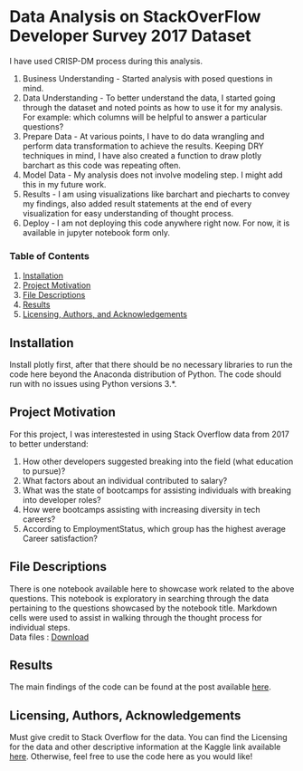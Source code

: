 
# Data Analysis on StackOverFlow Developer Survey 2017 Dataset
I have used CRISP-DM process during this analysis. 
1. Business Understanding - Started analysis with posed questions in mind.
2. Data Understanding - To better understand the data, I started going through the dataset and noted points as how to use it for my analysis. For example: which columns will be helpful to answer a particular questions?
3. Prepare Data - At various points, I have to do data wrangling and perform data transformation to achieve the results. Keeping DRY techniques in mind, I have also created a function to draw plotly barchart as this code was repeating often.
4. Model Data - My analysis does not involve modeling step. I might add this in my future work.
5. Results - I am using visualizations like barchart and piecharts to convey my findings, also added result statements at the end of every visualization for easy understanding of thought process.
6. Deploy - I am not deploying this code anywhere right now. For now, it is available in jupyter notebook form only.


 


### Table of Contents

1. [Installation](#installation)
2. [Project Motivation](#motivation)
3. [File Descriptions](#files)
4. [Results](#results)
5. [Licensing, Authors, and Acknowledgements](#licensing) 
<!--3. [File Descriptions](#files)
4. [Results](#results) -->

## Installation <a name="installation"></a>

Install plotly first, after that there should be no necessary libraries to run the code here beyond the Anaconda distribution of Python.  The code should run with no issues using Python versions 3.*.

## Project Motivation<a name="motivation"></a>

For this project, I was interestested in using Stack Overflow data from 2017 to better understand:

1. How other developers suggested breaking into the field (what education to pursue)?
2. What factors about an individual contributed to salary?
3. What was the state of bootcamps for assisting individuals with breaking into developer roles?
4. How were bootcamps assisting with increasing diversity in tech careers?
5. According to EmploymentStatus, which group has the highest average Career satisfaction?


## File Descriptions <a name="files"></a>

There is one notebook available here to showcase work related to the above questions.  This notebook is exploratory in searching through the data pertaining to the questions showcased by the notebook title.  Markdown cells were used to assist in walking through the thought process for individual steps.  
Data files : [Download](https://www.kaggle.com/stackoverflow/so-survey-2017#survey_results_public.csv)


## Results<a name="results"></a>

The main findings of the code can be found at the post available [here]().

## Licensing, Authors, Acknowledgements<a name="licensing"></a>

Must give credit to Stack Overflow for the data.  You can find the Licensing for the data and other descriptive information at the Kaggle link available [here](https://www.kaggle.com/stackoverflow/so-survey-2017/data).  Otherwise, feel free to use the code here as you would like! 
